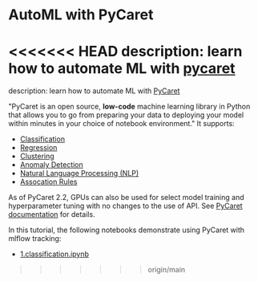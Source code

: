 # AutoML with PyCaret

<<<<<<< HEAD
description: learn how to automate ML with [pycaret](https://github.com/pycaret/pycaret)
=======
description: learn how to automate ML with [PyCaret](https://github.com/pycaret/pycaret)

"PyCaret is an open source, **low-code** machine learning library in Python that allows you to go from preparing your data to deploying your model within minutes in your choice of notebook environment." It supports:

- [Classification](https://pycaret.readthedocs.io/en/latest/api/classification.html)
- [Regression](https://pycaret.readthedocs.io/en/latest/api/regression.html)
- [Clustering](https://pycaret.readthedocs.io/en/latest/api/clustering.html)
- [Anomaly Detection](https://pycaret.readthedocs.io/en/latest/api/anomaly.html)
- [Natural Language Processing (NLP)](https://pycaret.readthedocs.io/en/latest/api/nlp.html)
- [Assocation Rules](https://pycaret.readthedocs.io/en/latest/api/arules.html)

As of PyCaret 2.2, GPUs can also be used for select model training and hyperparameter tuning with no changes to the use of API. See [PyCaret documentation](https://pycaret.readthedocs.io/en/latest/installation.html#pycaret-on-gpu) for details.

In this tutorial, the following notebooks demonstrate using PyCaret with mlflow tracking:

- [1.classification.ipynb](1.classification.ipynb)
>>>>>>> origin/main
